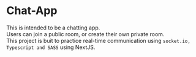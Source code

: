 # Chat-App

This is intended to be a chatting app.  
Users can join a public room, or create their own private room.  
This project is buit to practice real-time communication using `socket.io, Typescript and SASS` using NextJS. 